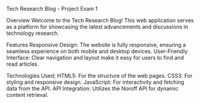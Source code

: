 Tech Research Blog - Project Exam 1

Overview Welcome to the Tech Research Blog! This web application serves as a platform for showcasing the latest advancements and discussions in technology research.

Features Responsive Design: The website is fully responsive, ensuring a seamless experience on both mobile and desktop devices. User-Friendly Interface: Clear navigation and layout make it easy for users to find and read articles.

Technologies Used; 
HTML5: For the structure of the web pages.
CSS3: For styling and responsive design. JavaScript: For interactivity and fetching data from the API. API Integration: Utilizes the Noroff API for dynamic content retrieval.

